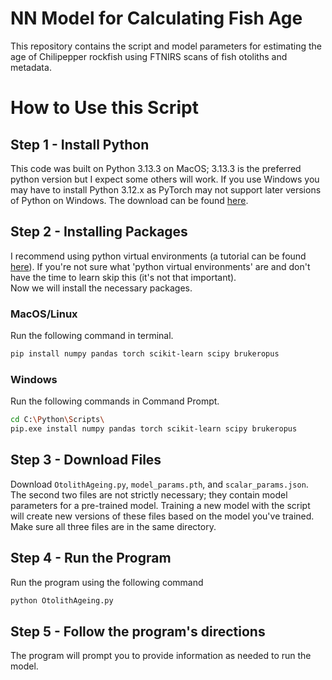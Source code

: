 # NN Model for Calculating Fish Age  
This repository contains the script and model parameters for estimating the age of Chilipepper rockfish using FTNIRS scans of fish otoliths and metadata.  

# How to Use this Script

## Step 1 - Install Python
This code was built on Python 3.13.3 on MacOS; 3.13.3 is the preferred python version but I expect some others will work. If you use Windows you may have to install Python 3.12.x as PyTorch may not support later versions of Python on Windows. The download can be found [here](https://www.python.org/downloads/).  

## Step 2 - Installing Packages 
I recommend using python virtual environments (a tutorial can be found [here](https://python.land/virtual-environments/virtualenv)). If you're not sure what 'python virtual environments' are and don't have the time to learn skip this (it's not that important).  
Now we will install the necessary packages.

### MacOS/Linux
Run the following command in terminal.
```bash
pip install numpy pandas torch scikit-learn scipy brukeropus
```

### Windows
Run the following commands in Command Prompt.
```bash
cd C:\Python\Scripts\
pip.exe install numpy pandas torch scikit-learn scipy brukeropus
```

## Step 3 - Download Files
Download `OtolithAgeing.py`, `model_params.pth`, and `scalar_params.json`. The second two files are not strictly necessary; they contain model parameters for a pre-trained model. Training a new model with the script will create new versions of these files based on the model you've trained.  
Make sure all three files are in the same directory.

## Step 4 - Run the Program
Run the program using the following command
```bash
python OtolithAgeing.py
```

## Step 5 - Follow the program's directions
The program will prompt you to provide information as needed to run the model.
